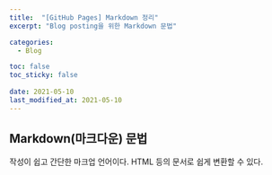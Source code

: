 ```yaml
---
title:  "[GitHub Pages] Markdown 정리"
excerpt: "Blog posting을 위한 Markdown 문법"

categories:
  - Blog

toc: false
toc_sticky: false
 
date: 2021-05-10
last_modified_at: 2021-05-10
---
```


Markdown(마크다운) 문법
------

작성이 쉽고 간단한 마크업 언어이다. HTML 등의 문서로 쉽게 변환할 수 있다.